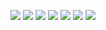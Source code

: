 [![](https://img.shields.io/badge/christmas_task-2a668b?style=for-the-badge)](https://vigitory-christmas-task.netlify.app)
[![](https://img.shields.io/badge/fancy_weather-f59e0b?style=for-the-badge)](https://vigitory-fancy-weather-react.netlify.app)
[![](https://img.shields.io/badge/virtual_keyboard-58667e?style=for-the-badge)](https://vigitory-virtual-keyboard.netlify.app)
[![](https://img.shields.io/badge/news_portal-37383c?style=for-the-badge)](https://vigitory-news-portal.netlify.app)
[![](https://img.shields.io/badge/momentum-ff5252?style=for-the-badge)](https://vigitory-momentum.netlify.app)
[![](https://img.shields.io/badge/museum-9d8665?style=for-the-badge)](https://rolling-scopes-school.github.io/vigitory-JSFE2021Q3/museum-dom)
[![](https://img.shields.io/badge/clock-00bfff?style=for-the-badge)](https://vigitory.github.io/clock)
